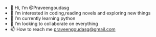 - 👋 Hi, I’m @Praveengoudasg
- 👀 I’m interested in coding,reading novels and exploring new things
- 🌱 I’m currently learning python
- 💞️ I’m looking to collaborate on everything
- 📫 How to reach me praveengoudasg@gmail.com

<!---
Praveengoudasg/Praveengoudasg is a ✨ special ✨ repository because its `README.md` (this file) appears on your GitHub profile.
You can click the Preview link to take a look at your changes.
--->
